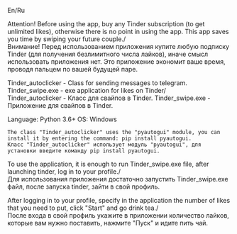 En/Ru

Attention! Before using the app, buy any Tinder subscription (to get unlimited likes), otherwise there is no point in using the app.
This app saves you time by swiping your future couple./\
Внимание! Перед использованием приложения купите любую подписку Tinder (для получения безлимитного числа лайков), иначе смысл использовать приложения нет.
Это приложение экономит ваше время, проводя пальцем по вашей будущей паре.



Tinder_autoclicker - Class for sending messages to telegram.
Tinder_swipe.exe - exe application for likes on Tinder/\
Tinder_autoclicker - Класс для свайпов в Tinder. Tinder_swipe.exe - Приложение для свайпов в Tinder.

Language: Python 3.6+ OS: Windows

    The class "Tinder_autoclicker" uses the "pyautogui" module, you can install it by entering the command: pip install pyautogui.
    Класс "Tinder_autoclicker" использует модуль "pyautogui", для установки введите команду pip install pyautogui.
    
    
To use the application, it is enough to run Tinder_swipe.exe file, after launching tinder, log in to your profile./\
Для использования приложения достаточно запустить Tinder_swipe.exe файл, после запуска tinder, зайти в свой профиль.

After logging in to your profile, specify in the application the number of likes that you need to put, click "Start" and go drink tea./\
После входа в свой профиль укажите в приложении количество лайков, которые вам нужно поставить, нажмите "Пуск" и идите пить чай.
